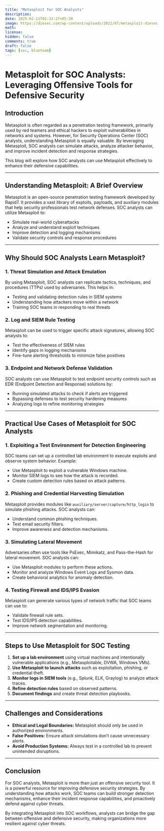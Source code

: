 ```yaml
---
title: "Metasploit for SOC Analysts"
description: 
date: 2025-02-11T02:33:27+05:30
image: https://diesec.com/wp-content/uploads/2022/07/metasploit-diesec.jpg
math: 
license: 
hidden: false
comments: true
draft: false
tags: [soc, blueteam]
---
```

# Metasploit for SOC Analysts: Leveraging Offensive Tools for Defensive Security

## Introduction
Metasploit is often regarded as a penetration testing framework, primarily used by red teamers and ethical hackers to exploit vulnerabilities in networks and systems. However, for Security Operations Center (SOC) analysts, understanding Metasploit is equally valuable. By leveraging Metasploit, SOC analysts can simulate attacks, analyze attacker behavior, and improve incident detection and response strategies.

This blog will explore how SOC analysts can use Metasploit effectively to enhance their defensive capabilities.

---

## Understanding Metasploit: A Brief Overview
Metasploit is an open-source penetration testing framework developed by Rapid7. It provides a vast library of exploits, payloads, and auxiliary modules that help security professionals test network defenses. SOC analysts can utilize Metasploit to:
- Simulate real-world cyberattacks
- Analyze and understand exploit techniques
- Improve detection and logging mechanisms
- Validate security controls and response procedures

---

## Why Should SOC Analysts Learn Metasploit?
### 1. **Threat Simulation and Attack Emulation**
By using Metasploit, SOC analysts can replicate tactics, techniques, and procedures (TTPs) used by adversaries. This helps in:
- Testing and validating detection rules in SIEM systems
- Understanding how attackers move within a network
- Training SOC teams in responding to real threats

### 2. **Log and SIEM Rule Testing**
Metasploit can be used to trigger specific attack signatures, allowing SOC analysts to:
- Test the effectiveness of SIEM rules
- Identify gaps in logging mechanisms
- Fine-tune alerting thresholds to minimize false positives

### 3. **Endpoint and Network Defense Validation**
SOC analysts can use Metasploit to test endpoint security controls such as EDR (Endpoint Detection and Response) solutions by:
- Running simulated attacks to check if alerts are triggered
- Bypassing defenses to test security hardening measures
- Analyzing logs to refine monitoring strategies

---

## Practical Use Cases of Metasploit for SOC Analysts
### 1. **Exploiting a Test Environment for Detection Engineering**
SOC teams can set up a controlled lab environment to execute exploits and observe system behavior. Example:
- Use Metasploit to exploit a vulnerable Windows machine.
- Monitor SIEM logs to see how the attack is recorded.
- Create custom detection rules based on attack patterns.

### 2. **Phishing and Credential Harvesting Simulation**
Metasploit provides modules like `auxiliary/server/capture/http_login` to simulate phishing attacks. SOC analysts can:
- Understand common phishing techniques.
- Test email security filters.
- Improve awareness and detection mechanisms.

### 3. **Simulating Lateral Movement**
Adversaries often use tools like PsExec, Mimikatz, and Pass-the-Hash for lateral movement. SOC analysts can:
- Use Metasploit modules to perform these actions.
- Monitor and analyze Windows Event Logs and Sysmon data.
- Create behavioral analytics for anomaly detection.

### 4. **Testing Firewall and IDS/IPS Evasion**
Metasploit can generate various types of network traffic that SOC teams can use to:
- Validate firewall rule sets.
- Test IDS/IPS detection capabilities.
- Improve network segmentation and monitoring.

---

## Steps to Use Metasploit for SOC Testing
1. **Set up a lab environment** using virtual machines and intentionally vulnerable applications (e.g., Metasploitable, DVWA, Windows VMs).
2. **Use Metasploit to launch attacks** such as exploitation, phishing, or credential theft.
3. **Monitor logs in SIEM tools** (e.g., Splunk, ELK, Graylog) to analyze attack traces.
4. **Refine detection rules** based on observed patterns.
5. **Document findings** and create threat detection playbooks.

---

## Challenges and Considerations
- **Ethical and Legal Boundaries:** Metasploit should only be used in authorized environments.
- **False Positives:** Ensure attack simulations don’t cause unnecessary alerts.
- **Avoid Production Systems:** Always test in a controlled lab to prevent unintended disruptions.

---

## Conclusion
For SOC analysts, Metasploit is more than just an offensive security tool. It is a powerful resource for improving defensive security strategies. By understanding how attacks work, SOC teams can build stronger detection mechanisms, enhance their incident response capabilities, and proactively defend against cyber threats.

By integrating Metasploit into SOC workflows, analysts can bridge the gap between offensive and defensive security, making organizations more resilient against cyber threats.


